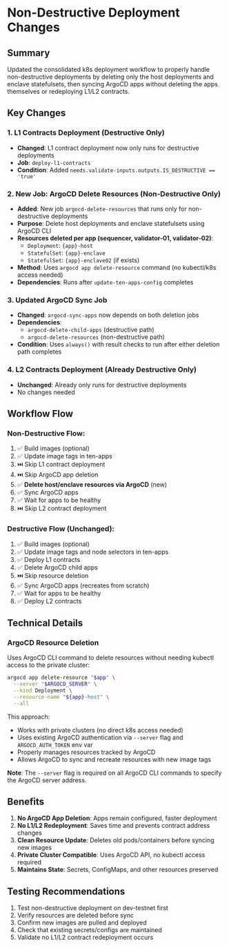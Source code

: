 # Non-Destructive Deployment Changes

## Summary
Updated the consolidated k8s deployment workflow to properly handle non-destructive deployments by deleting only the host deployments and enclave statefulsets, then syncing ArgoCD apps without deleting the apps themselves or redeploying L1/L2 contracts.

## Key Changes

### 1. L1 Contracts Deployment (Destructive Only)
- **Changed**: L1 contract deployment now only runs for destructive deployments
- **Job**: `deploy-l1-contracts`
- **Condition**: Added `needs.validate-inputs.outputs.IS_DESTRUCTIVE == 'true'`

### 2. New Job: ArgoCD Delete Resources (Non-Destructive Only)
- **Added**: New job `argocd-delete-resources` that runs only for non-destructive deployments
- **Purpose**: Delete host deployments and enclave statefulsets using ArgoCD CLI
- **Resources deleted per app (sequencer, validator-01, validator-02)**:
  - `Deployment`: `{app}-host`
  - `StatefulSet`: `{app}-enclave`
  - `StatefulSet`: `{app}-enclave02` (if exists)
- **Method**: Uses `argocd app delete-resource` command (no kubectl/k8s access needed)
- **Dependencies**: Runs after `update-ten-apps-config` completes

### 3. Updated ArgoCD Sync Job
- **Changed**: `argocd-sync-apps` now depends on both deletion jobs
- **Dependencies**:
  - `argocd-delete-child-apps` (destructive path)
  - `argocd-delete-resources` (non-destructive path)
- **Condition**: Uses `always()` with result checks to run after either deletion path completes

### 4. L2 Contracts Deployment (Already Destructive Only)
- **Unchanged**: Already only runs for destructive deployments
- No changes needed

## Workflow Flow

### Non-Destructive Flow:
1. ✅ Build images (optional)
2. ✅ Update image tags in ten-apps
3. ⏭️ Skip L1 contract deployment
4. ⏭️ Skip ArgoCD app deletion
5. ✅ **Delete host/enclave resources via ArgoCD** (new)
6. ✅ Sync ArgoCD apps
7. ✅ Wait for apps to be healthy
8. ⏭️ Skip L2 contract deployment

### Destructive Flow (Unchanged):
1. ✅ Build images (optional)
2. ✅ Update image tags and node selectors in ten-apps
3. ✅ Deploy L1 contracts
4. ✅ Delete ArgoCD child apps
5. ⏭️ Skip resource deletion
6. ✅ Sync ArgoCD apps (recreates from scratch)
7. ✅ Wait for apps to be healthy
8. ✅ Deploy L2 contracts

## Technical Details

### ArgoCD Resource Deletion
Uses ArgoCD CLI command to delete resources without needing kubectl access to the private cluster:

```bash
argocd app delete-resource "$app" \
  --server "$ARGOCD_SERVER" \
  --kind Deployment \
  --resource-name "${app}-host" \
  --all
```

This approach:
- Works with private clusters (no direct k8s access needed)
- Uses existing ArgoCD authentication via `--server` flag and `ARGOCD_AUTH_TOKEN` env var
- Properly manages resources tracked by ArgoCD
- Allows ArgoCD to sync and recreate resources with new image tags

**Note**: The `--server` flag is required on all ArgoCD CLI commands to specify the ArgoCD server address.

## Benefits

1. **No ArgoCD App Deletion**: Apps remain configured, faster deployment
2. **No L1/L2 Redeployment**: Saves time and prevents contract address changes
3. **Clean Resource Update**: Deletes old pods/containers before syncing new images
4. **Private Cluster Compatible**: Uses ArgoCD API, no kubectl access required
5. **Maintains State**: Secrets, ConfigMaps, and other resources preserved

## Testing Recommendations

1. Test non-destructive deployment on dev-testnet first
2. Verify resources are deleted before sync
3. Confirm new images are pulled and deployed
4. Check that existing secrets/configs are maintained
5. Validate no L1/L2 contract redeployment occurs

